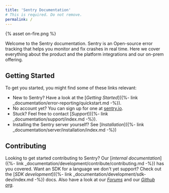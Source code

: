 ```yaml
---
title: 'Sentry Documentation'
# This is required. Do not remove.
permalink: /
---
```


<div class="index-illustration">
  {% asset on-fire.png %}
</div>

Welcome to the Sentry documentation.  Sentry is an Open-source error tracking that helps you monitor and fix crashes in real time.  Here we cover everything about the product and the platform integrations and our on-prem offering.

## Getting Started

To get you started, you might find some of these links relevant:

-   New to Sentry? Have a look at the [_Getting Started_]({%- link _documentation/error-reporting/quickstart.md -%}).
-   No account yet? You can sign up for one at [sentry.io](https://sentry.io/signup/).
-   Stuck? Feel free to contact [_Support_]({%- link _documentation/support/index.md -%}).
-   Installing the Sentry server yourself? See [_Installation_]({%- link _documentation/server/installation/index.md -%})

## Contributing

Looking to get started contributing to Sentry? Our [_internal documentation_]({%- link _documentation/development/contribute/contributing.md -%}) has you covered.  Want an SDK for a language we don't yet support? Check out the [_SDK development_]({%- link _documentation/development/sdk-dev/index.md -%}) docs. Also
have a look at our [_Forums_](https://forum.sentry.io/) and our [_Github org_](https://github.com/getsentry).
